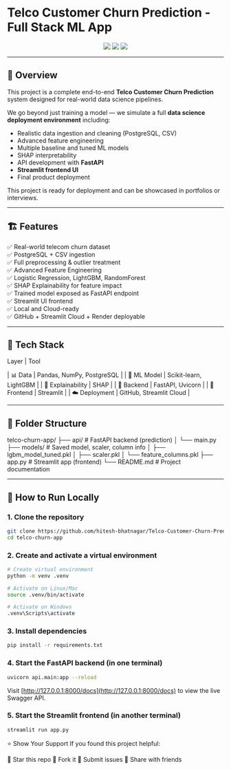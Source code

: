 # Telco Customer Churn Prediction - Full Stack ML App

<p align="center">
  <img src="https://img.shields.io/badge/ML-FullStack-green?style=for-the-badge" />
  <img src="https://img.shields.io/badge/FastAPI-Deployed-blue?style=for-the-badge" />
  <img src="https://img.shields.io/badge/Streamlit-UI-red?style=for-the-badge" />
</p>

---

## 📌 Overview

This project is a complete end-to-end **Telco Customer Churn Prediction** system designed for real-world data science pipelines.

We go beyond just training a model — we simulate a full **data science deployment environment** including:

- Realistic data ingestion and cleaning (PostgreSQL, CSV)
- Advanced feature engineering
- Multiple baseline and tuned ML models
- SHAP interpretability
- API development with **FastAPI**
- **Streamlit frontend UI**
- Final product deployment

This project is ready for deployment and can be showcased in portfolios or interviews.

---

## 🏗️ Features

✅ Real-world telecom churn dataset  
✅ PostgreSQL + CSV ingestion  
✅ Full preprocessing & outlier treatment  
✅ Advanced Feature Engineering  
✅ Logistic Regression, LightGBM, RandomForest  
✅ SHAP Explainability for feature impact  
✅ Trained model exposed as FastAPI endpoint  
✅ Streamlit UI frontend  
✅ Local and Cloud-ready  
✅ GitHub + Streamlit Cloud + Render deployable

---

## 🚀 Tech Stack

 Layer               | Tool                          

| 📊 Data           | Pandas, NumPy, PostgreSQL     |
| 🧠 ML Model       | Scikit-learn, LightGBM        |
| 🧪 Explainability | SHAP                          |
| 🔧 Backend        | FastAPI, Uvicorn              |
| 🎨 Frontend       | Streamlit                     |
| ☁️ Deployment     | GitHub, Streamlit Cloud       |

---

## 📂 Folder Structure
telco-churn-app/
├── api/ # FastAPI backend (prediction)
│ └── main.py
├── models/ # Saved model, scaler, column info
│ ├── lgbm_model_tuned.pkl
│ ├── scaler.pkl
│ └── feature_columns.pkl
├── app.py # Streamlit app (frontend)
└── README.md # Project documentation

---

## 🧪 How to Run Locally

### 1. Clone the repository

```bash
git clone https://github.com/hitesh-bhatnagar/Telco-Customer-Churn-Predictor-Full-Stack-ML-App-
cd telco-churn-app
```

### 2. Create and activate a virtual environment

```bash
# Create virtual environment
python -m venv .venv

# Activate on Linux/Mac
source .venv/bin/activate

# Activate on Windows
.venv\Scripts\activate
```

### 3. Install dependencies

```bash
pip install -r requirements.txt
```

### 4. Start the FastAPI backend (in one terminal)

```bash
uvicorn api.main:app --reload
```

Visit [http://127.0.0.1:8000/docs](http://127.0.0.1:8000/docs) to view the live Swagger API.

### 5. Start the Streamlit frontend (in another terminal)

```bash
streamlit run app.py
```

⭐ Show Your Support
If you found this project helpful:

🌟 Star this repo
🍴 Fork it
🐛 Submit issues
📢 Share with friends
